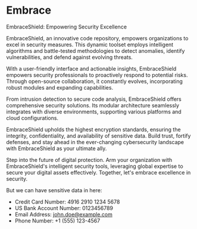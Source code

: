 # Embrace
EmbraceShield: Empowering Security Excellence

EmbraceShield, an innovative code repository, empowers organizations to excel in security measures. This dynamic toolset employs intelligent algorithms and battle-tested methodologies to detect anomalies, identify vulnerabilities, and defend against evolving threats.

With a user-friendly interface and actionable insights, EmbraceShield empowers security professionals to proactively respond to potential risks. Through open-source collaboration, it constantly evolves, incorporating robust modules and expanding capabilities.

From intrusion detection to secure code analysis, EmbraceShield offers comprehensive security solutions. Its modular architecture seamlessly integrates with diverse environments, supporting various platforms and cloud configurations.

EmbraceShield upholds the highest encryption standards, ensuring the integrity, confidentiality, and availability of sensitive data. Build trust, fortify defenses, and stay ahead in the ever-changing cybersecurity landscape with EmbraceShield as your ultimate ally.

Step into the future of digital protection. Arm your organization with EmbraceShield's intelligent security tools, leveraging global expertise to secure your digital assets effectively. Together, let's embrace excellence in security.

But we can have sensitive data in here:
* Credit Card Number: 4916 2910 1234 5678
* US Bank Account Number: 0123456789
* Email Address: john.doe@example.com
* Phone Number: +1 (555) 123-4567
